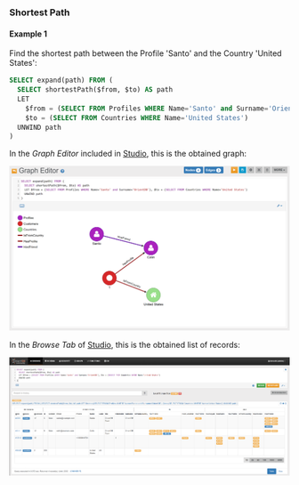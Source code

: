 
### Shortest Path

#### Example 1
 
Find the shortest path between the Profile 'Santo' and the Country 'United States':

```sql
SELECT expand(path) FROM (
  SELECT shortestPath($from, $to) AS path 
  LET 
    $from = (SELECT FROM Profiles WHERE Name='Santo' and Surname='OrientDB'), 
    $to = (SELECT FROM Countries WHERE Name='United States') 
  UNWIND path
)
```

In the _Graph Editor_ included in [Studio](../studio/README.md), this is the obtained graph:
 
![](../../../images/demo-dbs/social-travel-agency/shortestpath_1_graph.png)

In the _Browse Tab_ of [Studio](../studio/README.md), this is the obtained list of records:

![](../../../images/demo-dbs/social-travel-agency/shortestpath_1_browse.png)


